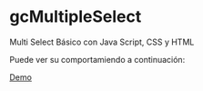 # gcMultipleSelect
Multi Select Básico con Java Script, CSS y HTML

Puede ver su comportamiendo a continuación:

<a href="//jsfiddle.net/watarutetsuya/u2qkwozv/2/embedded/result/">Demo</a>
